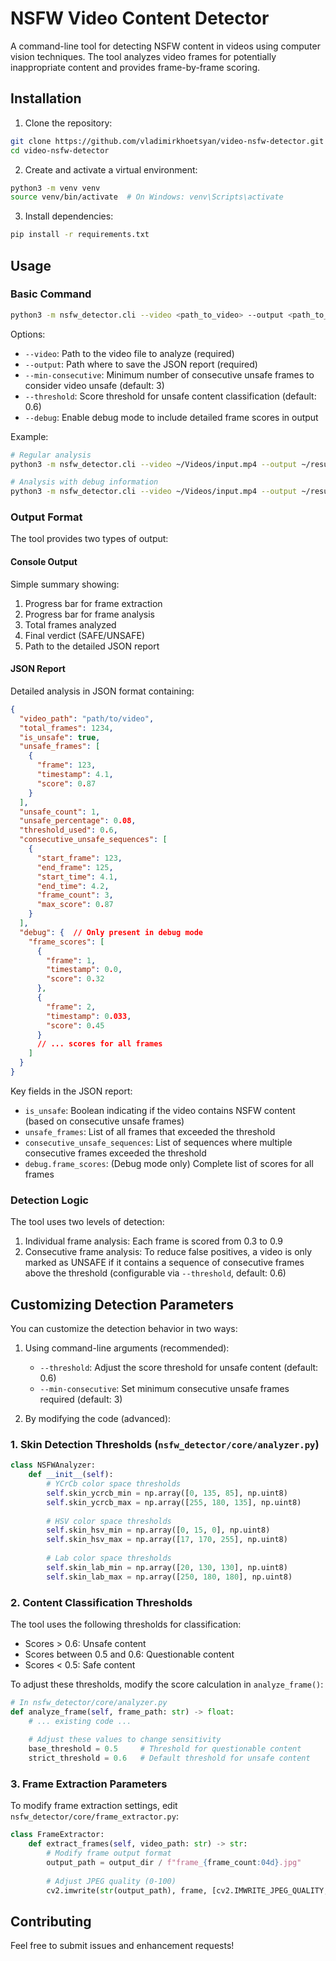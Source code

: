 # NSFW Video Content Detector

A command-line tool for detecting NSFW content in videos using computer vision techniques. The tool analyzes video frames for potentially inappropriate content and provides frame-by-frame scoring.

## Installation

1. Clone the repository:
```bash
git clone https://github.com/vladimirkhoetsyan/video-nsfw-detector.git
cd video-nsfw-detector
```

2. Create and activate a virtual environment:
```bash
python3 -m venv venv
source venv/bin/activate  # On Windows: venv\Scripts\activate
```

3. Install dependencies:
```bash
pip install -r requirements.txt
```

## Usage

### Basic Command

```bash
python3 -m nsfw_detector.cli --video <path_to_video> --output <path_to_output.json> [--min-consecutive 3] [--threshold 0.6] [--debug]
```

Options:
- `--video`: Path to the video file to analyze (required)
- `--output`: Path where to save the JSON report (required)
- `--min-consecutive`: Minimum number of consecutive unsafe frames to consider video unsafe (default: 3)
- `--threshold`: Score threshold for unsafe content classification (default: 0.6)
- `--debug`: Enable debug mode to include detailed frame scores in output

Example:
```bash
# Regular analysis
python3 -m nsfw_detector.cli --video ~/Videos/input.mp4 --output ~/results.json --min-consecutive 5 --threshold 0.7

# Analysis with debug information
python3 -m nsfw_detector.cli --video ~/Videos/input.mp4 --output ~/results.json --debug
```

### Output Format

The tool provides two types of output:

#### Console Output
Simple summary showing:
1. Progress bar for frame extraction
2. Progress bar for frame analysis
3. Total frames analyzed
4. Final verdict (SAFE/UNSAFE)
5. Path to the detailed JSON report

#### JSON Report
Detailed analysis in JSON format containing:
```json
{
  "video_path": "path/to/video",
  "total_frames": 1234,
  "is_unsafe": true,
  "unsafe_frames": [
    {
      "frame": 123,
      "timestamp": 4.1,
      "score": 0.87
    }
  ],
  "unsafe_count": 1,
  "unsafe_percentage": 0.08,
  "threshold_used": 0.6,
  "consecutive_unsafe_sequences": [
    {
      "start_frame": 123,
      "end_frame": 125,
      "start_time": 4.1,
      "end_time": 4.2,
      "frame_count": 3,
      "max_score": 0.87
    }
  ],
  "debug": {  // Only present in debug mode
    "frame_scores": [
      {
        "frame": 1,
        "timestamp": 0.0,
        "score": 0.32
      },
      {
        "frame": 2,
        "timestamp": 0.033,
        "score": 0.45
      }
      // ... scores for all frames
    ]
  }
}
```

Key fields in the JSON report:
- `is_unsafe`: Boolean indicating if the video contains NSFW content (based on consecutive unsafe frames)
- `unsafe_frames`: List of all frames that exceeded the threshold
- `consecutive_unsafe_sequences`: List of sequences where multiple consecutive frames exceeded the threshold
- `debug.frame_scores`: (Debug mode only) Complete list of scores for all frames

### Detection Logic

The tool uses two levels of detection:
1. Individual frame analysis: Each frame is scored from 0.3 to 0.9
2. Consecutive frame analysis: To reduce false positives, a video is only marked as UNSAFE if it contains a sequence of consecutive frames above the threshold (configurable via `--threshold`, default: 0.6)

## Customizing Detection Parameters

You can customize the detection behavior in two ways:

1. Using command-line arguments (recommended):
   - `--threshold`: Adjust the score threshold for unsafe content (default: 0.6)
   - `--min-consecutive`: Set minimum consecutive unsafe frames required (default: 3)

2. By modifying the code (advanced):

### 1. Skin Detection Thresholds (`nsfw_detector/core/analyzer.py`)

```python
class NSFWAnalyzer:
    def __init__(self):
        # YCrCb color space thresholds
        self.skin_ycrcb_min = np.array([0, 135, 85], np.uint8)
        self.skin_ycrcb_max = np.array([255, 180, 135], np.uint8)
        
        # HSV color space thresholds
        self.skin_hsv_min = np.array([0, 15, 0], np.uint8)
        self.skin_hsv_max = np.array([17, 170, 255], np.uint8)
        
        # Lab color space thresholds
        self.skin_lab_min = np.array([20, 130, 130], np.uint8)
        self.skin_lab_max = np.array([250, 180, 180], np.uint8)
```

### 2. Content Classification Thresholds

The tool uses the following thresholds for classification:
- Scores > 0.6: Unsafe content
- Scores between 0.5 and 0.6: Questionable content
- Scores < 0.5: Safe content

To adjust these thresholds, modify the score calculation in `analyze_frame()`:

```python
# In nsfw_detector/core/analyzer.py
def analyze_frame(self, frame_path: str) -> float:
    # ... existing code ...
    
    # Adjust these values to change sensitivity
    base_threshold = 0.5     # Threshold for questionable content
    strict_threshold = 0.6   # Default threshold for unsafe content
```

### 3. Frame Extraction Parameters

To modify frame extraction settings, edit `nsfw_detector/core/frame_extractor.py`:

```python
class FrameExtractor:
    def extract_frames(self, video_path: str) -> str:
        # Modify frame output format
        output_path = output_dir / f"frame_{frame_count:04d}.jpg"
        
        # Adjust JPEG quality (0-100)
        cv2.imwrite(str(output_path), frame, [cv2.IMWRITE_JPEG_QUALITY, 90])
```

## Contributing

Feel free to submit issues and enhancement requests! 